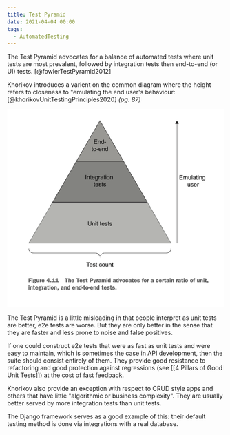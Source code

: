 ```yaml
---
title: Test Pyramid
date: 2021-04-04 00:00
tags:
  - AutomatedTesting
---
```


The Test Pyramid advocates for a balance of automated tests where unit tests are most prevalent, followed by integration tests then end-to-end (or UI) tests. [@fowlerTestPyramid2012]

Khorikov introduces a varient on the common diagram where the height refers to closeness to "emulating the end user's behaviour: [@khorikovUnitTestingPrinciples2020] *(pg. 87)*

![Test Pyramid](../_media/automated-tests.png)

The Test Pyramid is a little misleading in that people interpret as unit tests are better, e2e tests are worse. But they are only better in the sense that they are faster and less prone to noise and false positives.

If one could construct e2e tests that were as fast as unit tests and were easy to maintain, which is sometimes the case in API development, then the suite should consist entirely of them. They provide good resistance to refactoring and good protection against regressions (see [[4 Pillars of Good Unit Tests]]) at the cost of fast feedback.

Khorikov also provide an exception with respect to CRUD style apps and others that have little "algorithmic or business complexity". They are usually better served by more integration tests than unit tests.

The Django framework serves as a good example of this: their default testing method is done via integrations with a real database.